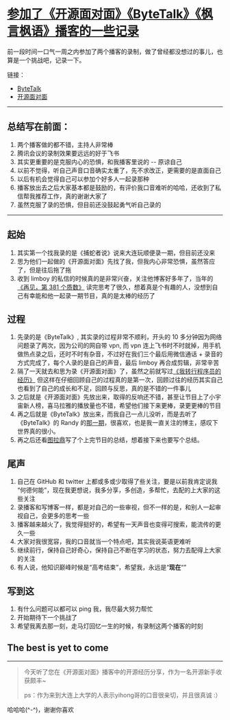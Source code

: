 # [参加了《开源面对面》《ByteTalk》《枫言枫语》播客的一些记录](https://github.com/yihong0618/gitblog/issues/223)

前一段时间一口气一周之内参加了两个播客的录制，做了曾经都没想过的事儿，也算是一个挑战吧，记录一下。

链接：
- [ByteTalk](https://www.xiaoyuzhoufm.com/episode/619c9a7515e2f7df2eca996e)
- [开源面对面](https://www.youtube.com/watch?v=yBmS03iiVco)

---

## 总结写在前面：
1. 两个播客做的都不错，主持人非常棒
2. 腾讯会议的录制效果要远远的好于飞书
3. 其实更重要的是克服内心的恐惧，和我播客里说的 -- 原谅自己
4. 以前不觉得，听自己声音口音确实太重了，先不求改正，更需要的是直面自己
5. 以后有机会觉得自己可以参加个好多人一起录那种
6. 播客放出去之后大家基本都是鼓励的，有评价我口音难听的哈哈，还收到了私信帮我推荐工作，真的谢谢大家了
7. 虽然克服了录的恐惧，但目前还没鼓起勇气听自己录的
---
## 起始
1. 其实第一个找我录的是《捕蛇者说》说来大连玩顺便录一期，但目前还没来
2. 思为他们一起做的《开源面对面》先找了我，但我内心非常恐惧，虽然答应了，但是往后拖了拖
3. 收到 limboy 的私信的时候真的是非常兴奋，关注他博客好多年了，当年的[《再见，第 381 个质数》](https://limboy.me/2017/12/26/summary-of-2017/) 读完思考了很久，想着真是个有趣的人，没想到自己有幸能和他一起录一期节目，真的是太棒的经历了
## 过程
1. 先录的是《ByteTalk》, 其实录的过程非常不顺利，开头的 10 多分钟因为网络问题录了两次，因为公司的网自带 vpn, 而 vpn 连上飞书时不时就掉，用手机做热点录之后，还时不时有杂音，不过好在我们三个最后用微信通话 + 录音的方式完成了，每个人录的是自己的声音，最后 limboy 再合成剪辑，非常辛苦
2. 隔了一天就去和思为录《开源面对面》了，虽然之前就写过[《我转行程序员的经历》](https://github.com/yihong0618/gitblog/issues/186) 但这样在仔细回顾自己的过程真的是第一次，回顾过往的经历其实自己也看到了自己的成长和不足，回顾与反思，真的是不错的一件事儿
3. 之后就是《开源面对面》先放出来，取得的反响还不错，甚至让节目上了小宇宙新人榜，喜马拉雅的播放量也不错，希望他们接下来更棒，录更更棒的节目
4. 再之后就是《ByteTalk》放出来，而我自己一点儿没听，而是去听了《ByteTalk》的 Randy 的[那一期](https://www.xiaoyuzhoufm.com/episode/61948a3ee2550ba6b3fa8f2b)，很喜欢，也是我一直关注的博主，感叹下世界真的很小。
5. 再之后还看[图拉鼎](https://imtx.me/blog/talk-about-my-indie-developer-experience-on-bytetalk/)写了个上完节目的总结，想着接下来也要写个总结。
## 尾声
1. 自己在 GitHub 和 twitter 上都或多或少取得了些关注，要是以前我肯定说我 “何德何能”，现在我更想说，我多分享，多创造，多帮忙，去配的上大家的这些关注
2. 录播客和写博客一样，都是对自己的一些审视，但不一样的是，和别人一起审视自己，会更多的思考一些
3. 播客越来越火了，我觉得挺好的，希望有一天声音也变得可搜索，能流传的更久一些
4. 大家对我很宽容，我的口音就当一个特点吧，其实我说英语更难听
5. 继续前行，保持自己好奇心，保持自己不断在学习的状态，努力去配得上大家的关注
6. 有人说，他知识巅峰时候是“高考结束”，希望我，永远是“**现在**“”
## 写到这
1. 有什么问题可以都可以 ping 我，我尽最大努力帮忙
2. 开始期待下一个挑战了
3. 希望我离去那一刻，走马灯回忆一生的时候，有录制这两个播客的时刻

## The best is yet to come

---

> 今天听了您在《开源面对面》播客中的开源经历分享，作为一名开源新手收获颇丰~
> 
> ps：作为来到大连上大学的人表示yihong哥的口音很亲切，并且很真诚 :）

哈哈哈(^-^)，谢谢你喜欢